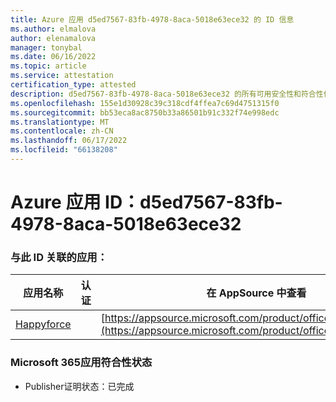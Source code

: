 ```yaml
---
title: Azure 应用 d5ed7567-83fb-4978-8aca-5018e63ece32 的 ID 信息
ms.author: elmalova
author: elenamalova
manager: tonybal
ms.date: 06/16/2022
ms.topic: article
ms.service: attestation
certification_type: attested
description: d5ed7567-83fb-4978-8aca-5018e63ece32 的所有可用安全性和符合性信息。
ms.openlocfilehash: 155e1d30928c39c318cdf4ffea7c69d4751315f0
ms.sourcegitcommit: bb53eca8ac8750b33a86501b91c332f74e998edc
ms.translationtype: MT
ms.contentlocale: zh-CN
ms.lasthandoff: 06/17/2022
ms.locfileid: "66138208"
---
```

# <a name="azure-app-id-d5ed7567-83fb-4978-8aca-5018e63ece32"></a>Azure 应用 ID：d5ed7567-83fb-4978-8aca-5018e63ece32


### <a name="apps-associated-with-this-id"></a>与此 ID 关联的应用：
| **应用名称** | **认证** | **在 AppSource 中查看** |
|--------------|---------------|-----------------------|
| [Happyforce](../forward/WA200002078.md) |  | [https://appsource.microsoft.com/product/office/WA200002078](https://appsource.microsoft.com/product/office/WA200002078) |

### <a name="microsoft-365-app-compliance-status"></a>Microsoft 365应用符合性状态
- Publisher证明状态：已完成
